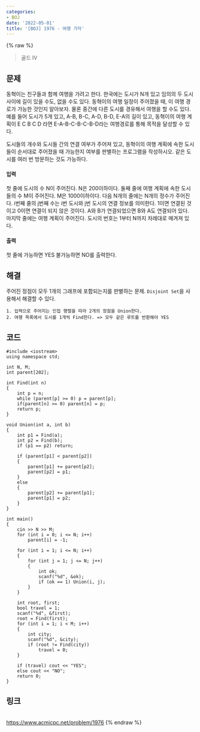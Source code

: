 ```yaml
---
categories:
- BOJ
date: '2022-05-01'
title: '[BOJ] 1976 - 여행 가자'
---
```


{% raw %}
> 골드 IV<br>

## 문제
동혁이는 친구들과 함께 여행을 가려고 한다. 한국에는 도시가 N개 있고 임의의 두 도시 사이에 길이 있을 수도, 없을 수도 있다. 동혁이의 여행 일정이 주어졌을 때, 이 여행 경로가 가능한 것인지 알아보자. 물론 중간에 다른 도시를 경유해서 여행을 할 수도 있다. 예를 들어 도시가 5개 있고, A-B, B-C, A-D, B-D, E-A의 길이 있고, 동혁이의 여행 계획이 E C B C D 라면 E-A-B-C-B-C-B-D라는 여행경로를 통해 목적을 달성할 수 있다.

도시들의 개수와 도시들 간의 연결 여부가 주어져 있고, 동혁이의 여행 계획에 속한 도시들이 순서대로 주어졌을 때 가능한지 여부를 판별하는 프로그램을 작성하시오. 같은 도시를 여러 번 방문하는 것도 가능하다.

#### 입력
첫 줄에 도시의 수 N이 주어진다. N은 200이하이다. 둘째 줄에 여행 계획에 속한 도시들의 수 M이 주어진다. M은 1000이하이다. 다음 N개의 줄에는 N개의 정수가 주어진다. i번째 줄의 j번째 수는 i번 도시와 j번 도시의 연결 정보를 의미한다. 1이면 연결된 것이고 0이면 연결이 되지 않은 것이다. A와 B가 연결되었으면 B와 A도 연결되어 있다. 마지막 줄에는 여행 계획이 주어진다. 도시의 번호는 1부터 N까지 차례대로 매겨져 있다.

#### 출력
첫 줄에 가능하면 YES 불가능하면 NO를 출력한다.

## 해결
주어진 정점이 모두 1개의 그래프에 포함되는지를 판별하는 문제. `Disjoint Set`을 사용해서 해결할 수 있다.
```
1. 입력으로 주어지는 인접 행렬을 따라 2개의 정점을 Union한다.
2. 여행 목록에서 도시를 1개씩 Find한다. => 모두 같은 루트를 반환해야 YES
```

## 코드
```
#include <iostream>
using namespace std;

int N, M;
int parent[202];

int Find(int n)
{
	int p = n;
	while (parent[p] >= 0) p = parent[p];
	if(parent[n] >= 0) parent[n] = p;
	return p;
}

void Union(int a, int b)
{
	int p1 = Find(a);
	int p2 = Find(b);
	if (p1 == p2) return;

	if (parent[p1] < parent[p2])
	{
		parent[p1] += parent[p2];
		parent[p2] = p1;
	}
	else
	{
		parent[p2] += parent[p1];
		parent[p1] = p2;
	}
}

int main()
{
	cin >> N >> M;
	for (int i = 0; i <= N; i++)
		parent[i] = -1;

	for (int i = 1; i <= N; i++)
	{
		for (int j = 1; j <= N; j++)
		{
			int ok;
			scanf("%d", &ok);
			if (ok == 1) Union(i, j);
		}
	}

	int root, first;
	bool travel = 1;
	scanf("%d", &first);
	root = Find(first);
	for (int i = 1; i < M; i++)
	{
		int city;
		scanf("%d", &city);
		if (root != Find(city))
			travel = 0;
	}

	if (travel) cout << "YES";
	else cout << "NO";
	return 0;
}
```

## 링크
<br>https://www.acmicpc.net/problem/1976
{% endraw %}